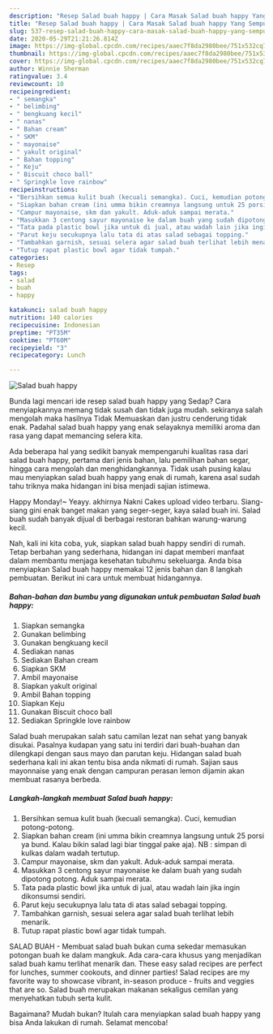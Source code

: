 ```yaml
---
description: "Resep Salad buah happy | Cara Masak Salad buah happy Yang Sempurna"
title: "Resep Salad buah happy | Cara Masak Salad buah happy Yang Sempurna"
slug: 537-resep-salad-buah-happy-cara-masak-salad-buah-happy-yang-sempurna
date: 2020-05-29T21:21:26.814Z
image: https://img-global.cpcdn.com/recipes/aaec7f8da2980bee/751x532cq70/salad-buah-happy-foto-resep-utama.jpg
thumbnail: https://img-global.cpcdn.com/recipes/aaec7f8da2980bee/751x532cq70/salad-buah-happy-foto-resep-utama.jpg
cover: https://img-global.cpcdn.com/recipes/aaec7f8da2980bee/751x532cq70/salad-buah-happy-foto-resep-utama.jpg
author: Winnie Sherman
ratingvalue: 3.4
reviewcount: 10
recipeingredient:
- " semangka"
- " belimbing"
- " bengkuang kecil"
- " nanas"
- " Bahan cream"
- " SKM"
- " mayonaise"
- " yakult original"
- " Bahan topping"
- " Keju"
- " Biscuit choco ball"
- " Springkle love rainbow"
recipeinstructions:
- "Bersihkan semua kulit buah (kecuali semangka). Cuci, kemudian potong-potong."
- "Siapkan bahan cream (ini umma bikin creamnya langsung untuk 25 porsi ya bund. Kalau bikin salad lagi biar tinggal pake aja). NB : simpan di kulkas dalam wadah tertutup."
- "Campur mayonaise, skm dan yakult. Aduk-aduk sampai merata."
- "Masukkan 3 centong sayur mayonaise ke dalam buah yang sudah dipotong potong. Aduk sampai merata."
- "Tata pada plastic bowl jika untuk di jual, atau wadah lain jika ingin dikonsumsi sendiri."
- "Parut keju secukupnya lalu tata di atas salad sebagai topping."
- "Tambahkan garnish, sesuai selera agar salad buah terlihat lebih menarik."
- "Tutup rapat plastic bowl agar tidak tumpah."
categories:
- Resep
tags:
- salad
- buah
- happy

katakunci: salad buah happy 
nutrition: 140 calories
recipecuisine: Indonesian
preptime: "PT35M"
cooktime: "PT60M"
recipeyield: "3"
recipecategory: Lunch

---
```



![Salad buah happy](https://img-global.cpcdn.com/recipes/aaec7f8da2980bee/751x532cq70/salad-buah-happy-foto-resep-utama.jpg)

Bunda lagi mencari ide resep salad buah happy yang Sedap? Cara menyiapkannya memang tidak susah dan tidak juga mudah. sekiranya salah mengolah maka hasilnya Tidak Memuaskan dan justru cenderung tidak enak. Padahal salad buah happy yang enak selayaknya memiliki aroma dan rasa yang dapat memancing selera kita.

Ada beberapa hal yang sedikit banyak mempengaruhi kualitas rasa dari salad buah happy, pertama dari jenis bahan, lalu pemilihan bahan segar, hingga cara mengolah dan menghidangkannya. Tidak usah pusing kalau mau menyiapkan salad buah happy yang enak di rumah, karena asal sudah tahu triknya maka hidangan ini bisa menjadi sajian istimewa.

Happy Monday!~ Yeayy. akhirnya Nakni Cakes upload video terbaru. Siang-siang gini enak banget makan yang seger-seger, kaya salad buah ini. Salad buah sudah banyak dijual di berbagai restoran bahkan warung-warung kecil.


Nah, kali ini kita coba, yuk, siapkan salad buah happy sendiri di rumah. Tetap berbahan yang sederhana, hidangan ini dapat memberi manfaat dalam membantu menjaga kesehatan tubuhmu sekeluarga. Anda bisa menyiapkan Salad buah happy memakai 12 jenis bahan dan 8 langkah pembuatan. Berikut ini cara untuk membuat hidangannya.

<!--inarticleads1-->

##### Bahan-bahan dan bumbu yang digunakan untuk pembuatan Salad buah happy:

1. Siapkan  semangka
1. Gunakan  belimbing
1. Gunakan  bengkuang kecil
1. Sediakan  nanas
1. Sediakan  Bahan cream
1. Siapkan  SKM
1. Ambil  mayonaise
1. Siapkan  yakult original
1. Ambil  Bahan topping
1. Siapkan  Keju
1. Gunakan  Biscuit choco ball
1. Sediakan  Springkle love rainbow


Salad buah merupakan salah satu camilan lezat nan sehat yang banyak disukai. Pasalnya kudapan yang satu ini terdiri dari buah-buahan dan dilengkapi dengan saus mayo dan parutan keju. Hidangan salad buah sederhana kali ini akan tentu bisa anda nikmati di rumah. Sajian saus mayonnaise yang enak dengan campuran perasan lemon dijamin akan membuat rasanya berbeda. 

<!--inarticleads2-->

##### Langkah-langkah membuat Salad buah happy:

1. Bersihkan semua kulit buah (kecuali semangka). Cuci, kemudian potong-potong.
1. Siapkan bahan cream (ini umma bikin creamnya langsung untuk 25 porsi ya bund. Kalau bikin salad lagi biar tinggal pake aja). NB : simpan di kulkas dalam wadah tertutup.
1. Campur mayonaise, skm dan yakult. Aduk-aduk sampai merata.
1. Masukkan 3 centong sayur mayonaise ke dalam buah yang sudah dipotong potong. Aduk sampai merata.
1. Tata pada plastic bowl jika untuk di jual, atau wadah lain jika ingin dikonsumsi sendiri.
1. Parut keju secukupnya lalu tata di atas salad sebagai topping.
1. Tambahkan garnish, sesuai selera agar salad buah terlihat lebih menarik.
1. Tutup rapat plastic bowl agar tidak tumpah.


SALAD BUAH - Membuat salad buah bukan cuma sekedar memasukan potongan buah ke dalam mangkuk. Ada cara-cara khusus yang menjadikan salad buah kamu terlihat menarik dan. These easy salad recipes are perfect for lunches, summer cookouts, and dinner parties! Salad recipes are my favorite way to showcase vibrant, in-season produce - fruits and veggies that are so. Salad buah merupakan makanan sekaligus cemilan yang menyehatkan tubuh serta kulit. 

Bagaimana? Mudah bukan? Itulah cara menyiapkan salad buah happy yang bisa Anda lakukan di rumah. Selamat mencoba!
